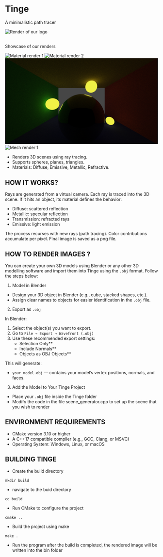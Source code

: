 
# Tinge
A minimalistic path tracer

<img alt="Render of our logo" src="./static/Tinge.png">
<br/><br/>

Showcase of our renders

<img alt="Material render 1" src="./showcase/test_5_10.png">
<img alt="Material render 2" src="./showcase/colour_box_1.png">
<img alt="Material render 3" src="./showcase/metal_ball.png">
<img alt="Mesh render 1" src="./showcase/teapot.png">

* Renders 3D scenes using ray tracing.
* Supports spheres, planes, triangles.
* Materials: Diffuse, Emissive, Metallic, Refractive.

## HOW IT WORKS?

Rays are generated from a virtual camera. Each ray is traced into the 3D scene. If it hits an object, its material defines the behavior:

- Diffuse: scattered reflection
- Metallic: specular reflection
- Transmission: refracted rays
- Emissive: light emission

The process recurses with new rays (path tracing).
Color contributions accumulate per pixel.
Final image is saved as a png file.


## HOW TO RENDER IMAGES ?

You can create your own 3D models using Blender or any other 3D modelling software and import them into Tinge using the `.obj` format. Follow the steps below:

1. Model in Blender

- Design your 3D object in Blender (e.g., cube, stacked shapes, etc.).
- Assign clear names to objects for easier identification in the `.obj` file.

2. Export as `.obj`

In Blender:

1. Select the object(s) you want to export.
2. Go to `File → Export → Wavefront (.obj)`
3. Use these recommended export settings:
   - Selection Only** 
   - Include Normals**
   - Objects as OBJ Objects**

This will generate:
- `your_model.obj` — contains your model’s vertex positions, normals, and faces.

3. Add the Model to Your Tinge Project

* Place your `.obj` file inside the Tinge folder
* Modify the code in the file scene_generator.cpp to set up the scene that you wish to render


## ENVIRONMENT REQUIREMENTS

- CMake version 3.10 or higher
- A C++17 compatible compiler (e.g., GCC, Clang, or MSVC)
- Operating System: Windows, Linux, or macOS

## BUILDING TINGE

* Create the build directory
```
mkdir build
```

* navigate to the buid directory
```
cd build
```

* Run CMake to configure the project
```
cmake ..
```

* Build the project using make
```
make .
```

* Run the program after the build is completed, the rendered image will be written into the bin folder
